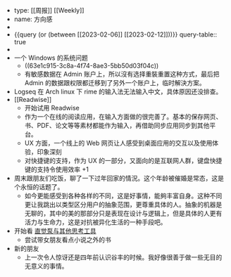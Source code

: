 - type: [[周报]] [[Weekly]]
- name: 方向感
-
- {{query (or (between [[2023-02-06]] [[2023-02-12]]))}}
  query-table:: true
-
- 一个 Windows 的系统问题
	- ((63e1c915-3c8a-4f74-8ae3-5bb50d03f04c))
	- 有敏感数据在 Admin 账户上，所以沒有选择重裝重置这种方式，最后把 Admin 的数据跟权限都迁移到了另外一个账户上，临时解決方案。
- Logseq 在 Arch linux 下 rime 的输入法无法输入中文，具体原因还没排查。
- [[Readwise]]
	- 开始试用 Readwise
	- 作为一个在线的阅读应用，在输入方面做的很完善了。基本的保存网页、书、PDF、论文等等素材都能作为输入，再借助同步应用同步到其他平台。
	- UX 方面，一个线上的 Web 网页让人感受到桌面应用的交互以及使用体验，印象深刻
	- 对快捷键的支持，作为 UX 的一部分，又面向的是互联网人群，键盘快捷键的支持令使用效率 +1
- 周末跟朋友们吃饭，聊了一下过年回家的情況。这个年龄被催婚是常态，这是个永恒的话题了。
	- 如今更能感受到各种各样的不同，这是好事情，能夠丰富自身。这种不同更让我跳出以类型区分用户的抽象范围，更尊重具体的人。抽象的机器是无聊的，其中的美的那部分只是表现在设计与逻辑上，但是具体的人更有活力与生命力，这是对抗被异化生活的一种手段吧。
- 开始看 [直觉泵与其他思考工具](https://book.douban.com/subject/30340107/)
	- 尝试带女朋友看点小说之外的书
- 新的朋友
	- 上一次令人惊讶还是四年前认识谷丰的时候。我好像很善于做一些无目的无意义的事情。